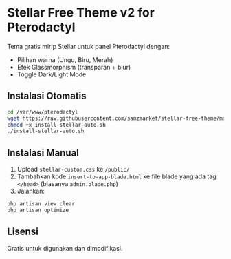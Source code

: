 # Stellar Free Theme v2 for Pterodactyl

Tema gratis mirip Stellar untuk panel Pterodactyl dengan:
- Pilihan warna (Ungu, Biru, Merah)
- Efek Glassmorphism (transparan + blur)
- Toggle Dark/Light Mode

## Instalasi Otomatis
```bash
cd /var/www/pterodactyl
wget https://raw.githubusercontent.com/samzmarket/stellar-free-theme/main/install-stellar-auto.sh
chmod +x install-stellar-auto.sh
./install-stellar-auto.sh
```

## Instalasi Manual
1. Upload `stellar-custom.css` ke `/public/`
2. Tambahkan kode `insert-to-app-blade.html` ke file blade yang ada tag `</head>` (biasanya `admin.blade.php`)
3. Jalankan:
```bash
php artisan view:clear
php artisan optimize
```

## Lisensi
Gratis untuk digunakan dan dimodifikasi.
